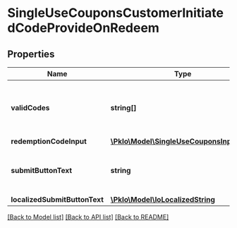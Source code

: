 # SingleUseCouponsCustomerInitiatedCodeProvideOnRedeem

## Properties
Name | Type | Description | Notes
------------ | ------------- | ------------- | -------------
**validCodes** | **string[]** | Optional array of valid codes that can be input on redemption. | [optional] 
**redemptionCodeInput** | [**\PkIo\Model\SingleUseCouponsInputField**](SingleUseCouponsInputField.md) |  | [optional] 
**submitButtonText** | **string** | Submit button to confirm the validation code. | [optional] 
**localizedSubmitButtonText** | [**\PkIo\Model\IoLocalizedString**](IoLocalizedString.md) |  | [optional] 

[[Back to Model list]](../../README.md#documentation-for-models) [[Back to API list]](../../README.md#documentation-for-api-endpoints) [[Back to README]](../../README.md)

